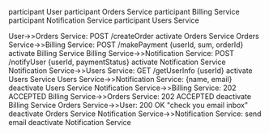 participant User
participant Orders Service
participant Billing Service
participant Notification Service
participant Users Service

User->>Orders Service: POST /createOrder
activate Orders Service
Orders Service->>Billing Service: POST /makePayment {userId, sum, orderId}
activate Billing Service
Billing Service->>Notification Service: POST /notifyUser {userId, paymentStatus}
activate Notification Service
Notification Service->>Users Service: GET /getUserInfo {userId}
activate Users Service
Users Service->>Notification Service: {name, email}
deactivate Users Service
Notification Service->>Billing Service: 202 ACCEPTED
Billing Service->>Orders Service: 202 ACCEPTED
deactivate Billing Service
Orders Service->>User: 200 OK "check you email inbox"
deactivate Orders Service
Notification Service->>Notification Service: send email
deactivate Notification Service

